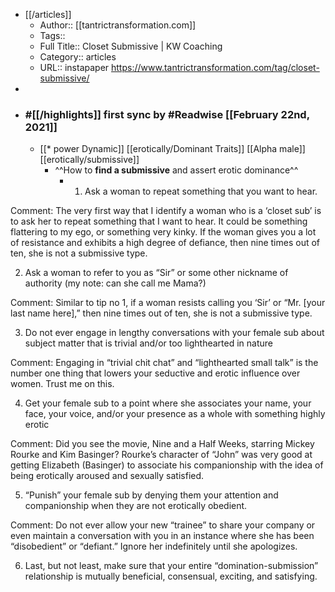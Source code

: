 - [[/articles]]
    - Author:: [[tantrictransformation.com]]
    - Tags::
    - Full Title:: Closet Submissive | KW Coaching
    - Category:: articles
    - URL:: instapaper https://www.tantrictransformation.com/tag/closet-submissive/
- 
- ### #[[/highlights]] first sync by #Readwise [[February 22nd, 2021]]
    - [[* power Dynamic]] [[erotically/Dominant Traits]] [[Alpha male]] [[erotically/submissive]]
        - ^^How to **find a submissive** and assert erotic dominance^^
            - 1) Ask a woman to repeat something that you want to hear.

Comment: The very first way that I identify a woman who is a ‘closet sub’ is to ask her to repeat something that I want to hear. It could be something flattering to my ego, or something very kinky. If the woman gives you a lot of resistance and exhibits a high degree of defiance, then nine times out of ten, she is not a submissive type.

2) Ask a woman to refer to you as “Sir” or some other nickname of authority
(my note: can she call me Mama?)

Comment: Similar to tip no 1, if a woman resists calling you ‘Sir’ or “Mr. [your last name here],” then nine times out of ten, she is not a submissive type.

3) Do not ever engage in lengthy conversations with your female sub about subject matter that is trivial and/or too lighthearted in nature

Comment: Engaging in “trivial chit chat” and “lighthearted small talk” is the number one thing that lowers your seductive and erotic influence over women. Trust me on this.

4) Get your female sub to a point where she associates your name, your face, your voice, and/or your presence as a whole with something highly erotic

Comment: Did you see the movie, Nine and a Half Weeks, starring Mickey Rourke and Kim Basinger? Rourke’s character of “John” was very good at getting Elizabeth (Basinger) to associate his companionship with the idea of being erotically aroused and sexually satisfied.

5) “Punish” your female sub by denying them your attention and companionship when they are not erotically obedient.

Comment: Do not ever allow your new “trainee” to share your company or even maintain a conversation with you in an instance where she has been “disobedient” or “defiant.” Ignore her indefinitely until she apologizes.

6) Last, but not least, make sure that your entire “domination-submission” relationship is mutually beneficial, consensual, exciting, and satisfying.
